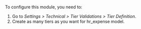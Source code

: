 To configure this module, you need to:

1.  Go to *Settings \> Technical \> Tier Validations \> Tier
    Definition*.
2.  Create as many tiers as you want for hr_expense model.
